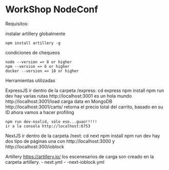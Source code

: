 # WorkShop NodeConf

Requisitos:

instalar artillery globalmente
```
npm install artillery -g
```

condiciones de chequeos

```
node --version => 8 or higher
npm --version => 6 or higher
docker --version => 18 or higher
```

Herramientas utilizadas

ExpressJS
	ir dentro de la carpeta /express: cd express
	npm install
	npm run dev
	hay varias rutas
		http://localhost:3001 es un hola mundo
		http://localhost:3001/load  carga data en MongoDB
		http://localhost:3001/carts/<id> retorna el precio total del carrito, basado en su ID
	ahora vamos a hacer profiling
	
	npm run dev-nsolid, sólo eso...guao!!!!!
	ir a la consola http://localhost:6753
	

NextJS
	ir dentro de la carpeta /next: cd next
	npm install
	npm run dev
	hay dos tipo de páginas
		una con http://localhost:3000 y http://localhost:300/ioblock


Artillery https://artillery.io/
	los escenesarios de carga son creado en la carpeta artillery.
	- next.yml
	- -next-ioblock.yml